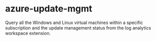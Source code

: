 # azure-update-mgmt
Query all the Windows and Linux virtual machines within a specific subscription and the update management status from the log analytics workspace extension.
